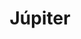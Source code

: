 ---
title: "Júpiter"
url: /ciudad-autonoma-de-buenos-aires/jupiter-avenida-san-martin/
shop: pirotecnia
---